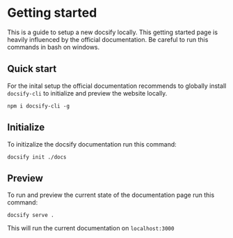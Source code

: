 # Getting started

This is a guide to setup a new docsify locally. This getting started page is heavily influenced by the official documentation. Be careful to run this commands in bash on windows.

## Quick start


For the inital setup the official documentation recommends to globally install `docsify-cli` to initialize and preview the website locally. 

```
npm i docsify-cli -g
```

## Initialize

To initizalize the docsify documentation run this command:

```
docsify init ./docs
```

## Preview

To run and preview the current state of the documentation page run this command:

```
docsify serve .
```

This will run the current documentation on `localhost:3000`